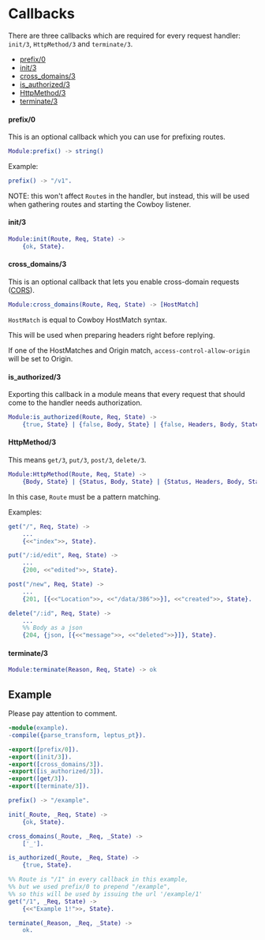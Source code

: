 # Callbacks

There are three callbacks which are required for every request handler: `init/3`,
`HttpMethod/3` and `terminate/3`.

* [prefix/0](#prefix0)
* [init/3](#init3)
* [cross_domains/3](#cross_domains3)
* [is_authorized/3](#is_authorized3)
* [HttpMethod/3](#httpmethod3)
* [terminate/3](#terminate3)

#### prefix/0

This is an optional callback which you can use for prefixing routes.

```erlang
Module:prefix() -> string()
```

Example:
```erlang
prefix() -> "/v1".
```

NOTE: this won't affect `Route`s in the handler, but instead, this will be used
when gathering routes and starting the Cowboy listener.

#### init/3

```erlang
Module:init(Route, Req, State) ->
    {ok, State}.
```

#### cross_domains/3

This is an optional callback that lets you enable cross-domain requests
([CORS](http://en.wikipedia.org/wiki/Cross-origin_resource_sharing)).

```erlang
Module:cross_domains(Route, Req, State) -> [HostMatch]
```

`HostMatch` is equal to Cowboy HostMatch syntax.

This will be used when preparing headers right before replying.

If one of the HostMatches and Origin match, `access-control-allow-origin` will
be set to Origin.

#### is_authorized/3

Exporting this callback in a module means that every request that should come to
the handler needs authorization.

```erlang
Module:is_authorized(Route, Req, State) ->
    {true, State} | {false, Body, State} | {false, Headers, Body, State}
```

#### HttpMethod/3

This means `get/3`, `put/3`, `post/3`, `delete/3`.

```erlang
Module:HttpMethod(Route, Req, State) ->
    {Body, State} | {Status, Body, State} | {Status, Headers, Body, State}
```

In this case, `Route` must be a pattern matching.

Examples:

```erlang
get("/", Req, State) ->
    ...
    {<<"index">>, State}.

put("/:id/edit", Req, State) ->
    ...
    {200, <<"edited">>, State}.

post("/new", Req, State) ->
    ...
    {201, [{<<"Location">>, <<"/data/386">>}], <<"created">>, State}.

delete("/:id", Req, State) ->
    ...
    %% Body as a json
    {204, {json, [{<<"message">>, <<"deleted">>}]}, State}.
```

#### terminate/3

```erlang
Module:terminate(Reason, Req, State) -> ok
```

## Example

Please pay attention to comment.

```erlang
-module(example).
-compile({parse_transform, leptus_pt}).

-export([prefix/0]).
-export([init/3]).
-export([cross_domains/3]).
-export([is_authorized/3]).
-export([get/3]).
-export([terminate/3]).

prefix() -> "/example".

init(_Route, _Req, State) ->
    {ok, State}.

cross_domains(_Route, _Req, _State) ->
    ['_'].

is_authorized(_Route, _Req, State) ->
    {true, State}.

%% Route is "/1" in every callback in this example,
%% but we used prefix/0 to prepend "/example",
%% so this will be used by issuing the url '/example/1'
get("/1", _Req, State) ->
    {<<"Example 1!">>, State}.

terminate(_Reason, _Req, _State) ->
    ok.
```
